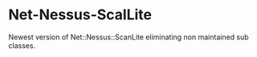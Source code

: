 Net-Nessus-ScalLite
===================

Newest version of Net::Nessus::ScanLite eliminating non maintained sub classes. 
